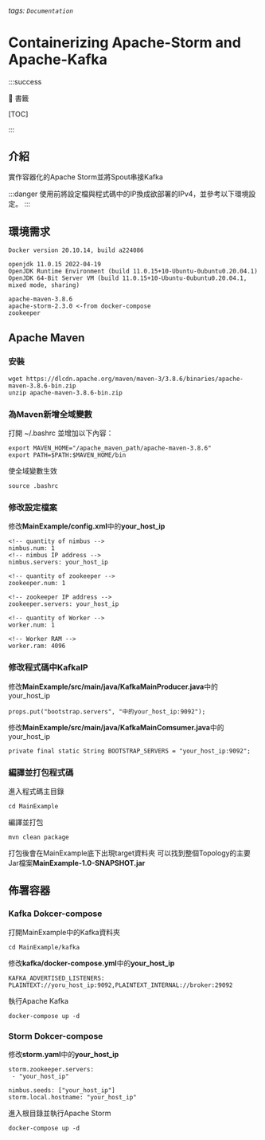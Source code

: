 ###### tags: `Documentation`

# Containerizing Apache-Storm and Apache-Kafka

:::success

:bookmark: 書籤

[TOC]

:::

## 介紹
實作容器化的Apache Storm並將Spout串接Kafka

:::danger
使用前將設定檔與程式碼中的IP換成欲部署的IPv4，並參考以下環境設定。
:::
## 環境需求
```
Docker version 20.10.14, build a224086

openjdk 11.0.15 2022-04-19
OpenJDK Runtime Environment (build 11.0.15+10-Ubuntu-0ubuntu0.20.04.1)
OpenJDK 64-Bit Server VM (build 11.0.15+10-Ubuntu-0ubuntu0.20.04.1, mixed mode, sharing)

apache-maven-3.8.6
apache-storm-2.3.0 <-from docker-compose
zookeeper
```
## Apache Maven
### 安裝
```
wget https://dlcdn.apache.org/maven/maven-3/3.8.6/binaries/apache-maven-3.8.6-bin.zip
unzip apache-maven-3.8.6-bin.zip
```

### 為Maven新增全域變數
打開 ~/.bashrc 並增加以下內容：
```
export MAVEN_HOME="/apache_maven_path/apache-maven-3.8.6"
export PATH=$PATH:$MAVEN_HOME/bin
```
使全域變數生效
```
source .bashrc
```

### 修改設定檔案
修改**MainExample/config.xml**中的**your_host_ip**
```xml==
<!-- quantity of nimbus -->
nimbus.num: 1
<!-- nimbus IP address -->
nimbus.servers: your_host_ip

<!-- quantity of zookeeper -->
zookeeper.num: 1

<!-- zookeeper IP address -->
zookeeper.servers: your_host_ip

<!-- quantity of Worker -->
worker.num: 1

<!-- Worker RAM -->
worker.ram: 4096
```

### 修改程式碼中KafkaIP
修改**MainExample/src/main/java/KafkaMainProducer.java**中的your_host_ip
```java=
props.put("bootstrap.servers", "中的your_host_ip:9092");
```
修改**MainExample/src/main/java/KafkaMainComsumer.java**中的your_host_ip
```java=
private final static String BOOTSTRAP_SERVERS = "your_host_ip:9092";
```

### 編譯並打包程式碼
進入程式碼主目錄
```
cd MainExample
```
編譯並打包
```
mvn clean package
```
打包後會在MainExample底下出現target資料夾
可以找到整個Topology的主要Jar檔案**MainExample-1.0-SNAPSHOT.jar**

## 佈署容器

### Kafka Dokcer-compose
打開MainExample中的Kafka資料夾
```
cd MainExample/kafka
```

修改**kafka/docker-compose.yml**中的**your_host_ip**
```yaml=
KAFKA_ADVERTISED_LISTENERS: PLAINTEXT://yoru_host_ip:9092,PLAINTEXT_INTERNAL://broker:29092
```

執行Apache Kafka
```
docker-compose up -d
```
### Storm Dokcer-compose

修改**storm.yaml**中的**your_host_ip**
```yaml=
storm.zookeeper.servers:
 - "your_host_ip"

nimbus.seeds: ["your_host_ip"]
storm.local.hostname: "your_host_ip"
```

進入根目錄並執行Apache Storm
```
docker-compose up -d
```